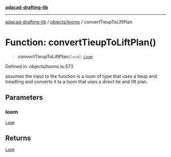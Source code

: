 [**adacad-drafting-lib**](../../../README.md)

***

[adacad-drafting-lib](../../../modules.md) / [objects/looms](../README.md) / convertTieupToLiftPlan

# Function: convertTieupToLiftPlan()

> **convertTieupToLiftPlan**(`loom`): [`Loom`](../../datatypes/type-aliases/Loom.md)

Defined in: objects/looms.ts:573

assumes the input to the function is a loom of type that uses a tieup and treadling and converts it to a loom that uses a direct tie and lift plan.

## Parameters

### loom

[`Loom`](../../datatypes/type-aliases/Loom.md)

## Returns

[`Loom`](../../datatypes/type-aliases/Loom.md)
